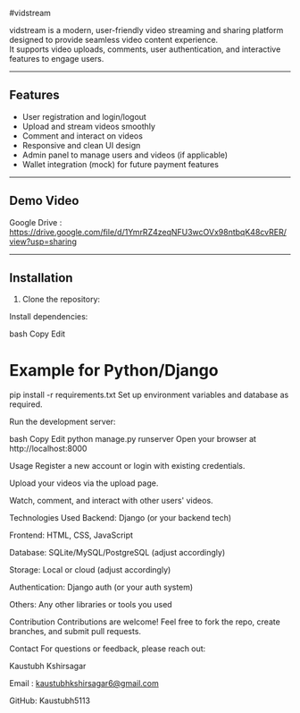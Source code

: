 #vidstream

 vidstream is a modern, user-friendly video streaming and sharing platform designed to provide seamless video content experience.  
It supports video uploads, comments, user authentication, and interactive features to engage users.

---

## Features

- User registration and login/logout
- Upload and stream videos smoothly
- Comment and interact on videos
- Responsive and clean UI design
- Admin panel to manage users and videos (if applicable)
- Wallet integration (mock) for future payment features

---

## Demo Video
Google Drive : https://drive.google.com/file/d/1YmrRZ4zeqNFU3wcOVx98ntbqK48cvRER/view?usp=sharing


---

## Installation

1. Clone the repository:


Install dependencies:

bash
Copy
Edit
# Example for Python/Django
pip install -r requirements.txt
Set up environment variables and database as required.

Run the development server:

bash
Copy
Edit
python manage.py runserver
Open your browser at http://localhost:8000

Usage
Register a new account or login with existing credentials.

Upload your videos via the upload page.

Watch, comment, and interact with other users' videos.

Technologies Used
Backend: Django (or your backend tech)

Frontend: HTML, CSS, JavaScript

Database: SQLite/MySQL/PostgreSQL (adjust accordingly)

Storage: Local or cloud (adjust accordingly)

Authentication: Django auth (or your auth system)

Others: Any other libraries or tools you used

Contribution
Contributions are welcome! Feel free to fork the repo, create branches, and submit pull requests.


Contact
For questions or feedback, please reach out:

Kaustubh Kshirsagar

Email : kaustubhkshirsagar6@gmail.com

GitHub: Kaustubh5113
